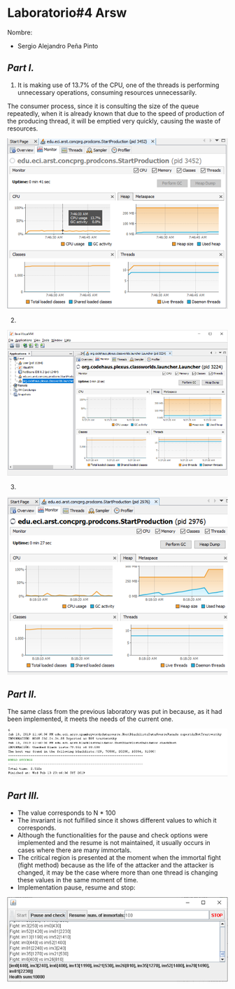 # Laboratorio#4 Arsw

Nombre: 
* Sergio Alejandro Peña Pinto

## *Part I.*
1. It is making use of 13.7% of the CPU, one of the threads is performing unnecessary operations, consuming resources unnecessarily. 

The consumer process, since it is consulting the size of the queue repeatedly, when it is already known that due to the speed of production of the producing thread, it will be emptied very quickly, causing the waste of resources.

![](Imagenes/111.PNG)

2. 

![](Imagenes/2.png)

3.

![](Imagenes/3.png)

## *Part II.*

The same class from the previous laboratory was put in because, as it had been implemented, it meets the needs of the current one.

![](Imagenes/4.PNG)

## *Part III.*

* The value corresponds to N * 100
* The invariant is not fulfilled since it shows different values to which it corresponds.
* Although the functionalities for the pause and check options were implemented and the resume is not maintained, it usually occurs in cases where there are many immortals.
* The critical region is presented at the moment when the immortal fight (fight method) because as the life of the attacker and the attacker is changed, it may be the case where more than one thread is changing these values in the same moment of time.
* Implementation pause, resume and stop:

![](Imagenes/5.PNG)
